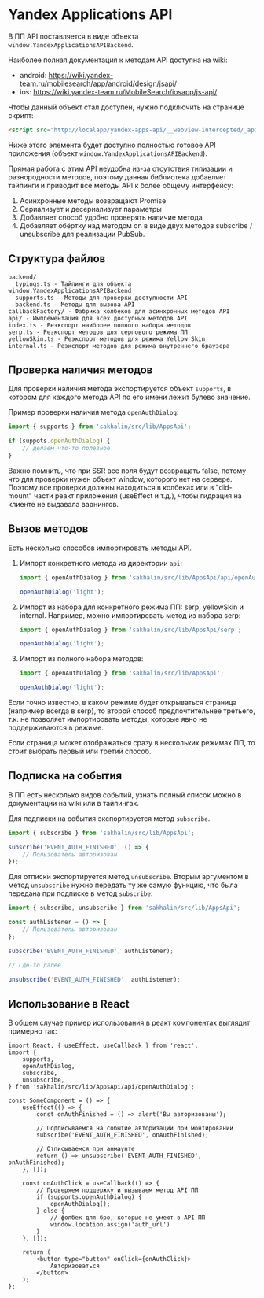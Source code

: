 # Yandex Applications API

В ПП API поставляется в виде объекта `window.YandexApplicationsAPIBackend`.

Наиболее полная документация к методам API доступна на wiki:
* android: https://wiki.yandex-team.ru/mobilesearch/app/android/design/jsapi/
* ios: https://wiki.yandex-team.ru/MobileSearch/iosapp/js-api/

Чтобы данный объект стал доступен, нужно подключить на странице скрипт:

```html
<script src="http://localapp/yandex-apps-api/__webview-intercepted/_api.js"></script>
```

Ниже этого элемента будет доступно полностью готовое API приложения (объект `window.YandexApplicationsAPIBackend`).

Прямая работа с этим API неудобна из-за отсутствия типизации и разнородности методов, поэтому данная библиотека добавляет тайпинги и приводит все методы API к более общему интерфейсу:
1) Асинхронные методы возвращают Promise
2) Сериализует и десериализует параметры
3) Добавляет способ удобно проверять наличие метода
4) Добавляет обёртку над методом on в виде двух методов subscribe / unsubscribe для реализации PubSub.

## Структура файлов

```
backend/
  typings.ts - Тайпинги для объекта window.YandexApplicationsAPIBackend
  supports.ts - Методы для проверки доступности API
  backend.ts - Методы для вызова API
callbackFactory/ - Фабрика колбеков для асинхронных методов API
api/ - Имплементация для всех доступных методов API
index.ts - Реэкспорт наиболее полного набора методов
serp.ts - Реэкспорт методов для серпового режима ПП
yellowSkin.ts - Реэкспорт методов для режима Yellow Skin
internal.ts - Реэкспорт методов для режима внутреннего браузера
```

## Проверка наличия методов

Для проверки наличия метода экспортируется объект `supports`, в котором для каждого метода API по его имени лежит булево значение.

Пример проверки наличия метода `openAuthDialog`:

```ts
import { supports } from 'sakhalin/src/lib/AppsApi';

if (suppots.openAuthDialog) {
    // делаем что-то полезное
}
```

Важно помнить, что при SSR все поля будут возвращать false, потому что для проверки нужен объект window, которого нет на сервере.
Поэтому все проверки должны находиться в колбеках или в "did-mount" части реакт приложения (useEffect и т.д.), чтобы гидрация на клиенте не выдавала варнингов.

## Вызов методов

Есть несколько способов импортировать методы API.

1) Импорт конкретного метода из директории `api`:

    ```ts
    import { openAuthDialog } from 'sakhalin/src/lib/AppsApi/api/openAuthDialog';

    openAuthDialog('light');
    ```

2) Импорт из набора для конкретного режима ПП: serp, yellowSkin и internal.
    Например, можно импортировать метод из набора serp:

    ```ts
    import { openAuthDialog } from 'sakhalin/src/lib/AppsApi/serp';

    openAuthDialog('light');
    ```

3) Импорт из полного набора методов:

    ```ts
    import { openAuthDialog } from 'sakhalin/src/lib/AppsApi';

    openAuthDialog('light');
    ```

Если точно известно, в каком режиме будет открываться страница (например всегда в serp), то второй способ предпочтительнее третьего, т.к. не позволяет импортировать методы, которые явно не поддерживаются в режиме.

Если страница может отображаться сразу в нескольких режимах ПП, то стоит выбрать первый или третий способ.

## Подписка на события

В ПП есть несколько видов событий, узнать полный список можно в документации на wiki или в тайпингах.

Для подписки на события экспортируется метод `subscribe`.

```ts
import { subscribe } from 'sakhalin/src/lib/AppsApi';

subscribe('EVENT_AUTH_FINISHED', () => {
    // Пользователь авторизован
});
```

Для отписки экспортируется метод `unsubscribe`. Вторым аргументом в метод `unsubscribe` нужно передать ту же самую функцию, что была передана при подписке в метод `subscribe`:

```ts
import { subscribe, unsubscribe } from 'sakhalin/src/lib/AppsApi';

const authListener = () => {
    // Пользователь авторизован
};

subscribe('EVENT_AUTH_FINISHED', authListener);

// Где-то далее

unsubscribe('EVENT_AUTH_FINISHED', authListener);
```

## Использование в React

В общем случае пример использования в реакт компонентах выглядит примерно так:

```tsx
import React, { useEffect, useCallback } from 'react';
import {
    supports,
    openAuthDialog,
    subscribe,
    unsubscribe,
} from 'sakhalin/src/lib/AppsApi/api/openAuthDialog';

const SomeComponent = () => {
    useEffect(() => {
        const onAuthFinished = () => alert('Вы авторизованы');

        // Подписываемся на событие авторизации при монтировании
        subscribe('EVENT_AUTH_FINISHED', onAuthFinished);

        // Отписываемся при анмаунте
        return () => unsubscribe('EVENT_AUTH_FINISHED', onAuthFinished);
    }, []);

    const onAuthClick = useCallback(() => {
        // Проверяем поддержку и вызываем метод API ПП
        if (supports.openAuthDialog) {
            openAuthDialog();
        } else {
            // фолбек для бро, которые не умеют в API ПП
            window.location.assign('auth_url')
        }
    }, []);

    return (
        <button type="button" onClick={onAuthClick}>
            Авторизоваться
        </button>
    );
};
```
